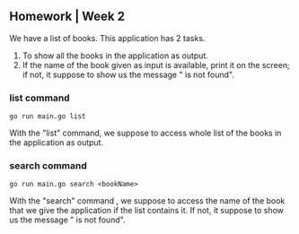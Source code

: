 ## Homework | Week 2

We have a list of books. This application has 2 tasks.
1. To show all the books in the application as output.
2. If the name of the book given as input is available, print it on the screen; if not, it suppose to show us the message "<bookName> is not found".

### list command
```
go run main.go list
```
With the "list" command, we suppose to access whole list of the books in the application as output.

### search command 
```
go run main.go search <bookName>
```
With the "search" command , we suppose to access the name of the book that we give the application if the list contains it. 
If not, it suppose to show us the message "<bookName> is not found".

